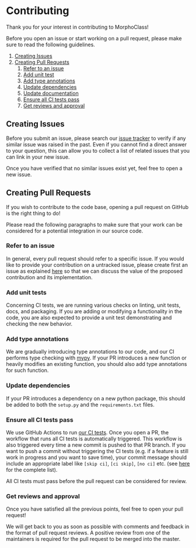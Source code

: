 # Contributing
Thank you for your interest in contributing to MorphoClass!

Before you open an issue or start working on a pull request, please make sure
to read the following guidelines.

1. [Creating Issues](#CreatingIssues)
1. [Creating Pull Requests](#CreatingPR)
    1. [Refer to an issue](#Ptai)
    1. [Add unit test](#Aui)
    1. [Add type annotations](#Ata)
    1. [Update dependencies](#Udep)
    1. [Update documentation](#Udoc)
    1. [Ensure all CI tests pass](#Ttc)
    1. [Get reviews and approval](#Ac)


## <a name="CreatingIssues"></a> Creating Issues
Before you submit an issue, please search our [issue
tracker](https://github.com/BlueBrain/morphoclass/issues) to verify if any
similar issue was raised in the past. Even if you cannot find a direct answer
to your question, this can allow you to collect a list of related issues that
you can link in your new issue.

Once you have verified that no similar issues exist yet, feel free to open a
new issue. 


## <a name="CreatingPR"></a> Creating Pull Requests
If you wish to contribute to the code base, opening a pull request on GitHub is
the right thing to do!
 
Please read the following paragraphs to make sure that your work can be
considered for a potential integration in our source code. 

### <a name="Ptai"></a> Refer to an issue
In general, every pull request should refer to a specific issue. If you would
like to provide your contribution on a untracked issue, please create first an
issue as explained [here](#CreatingIssues) so that we can discuss the value of
the proposed contribution and its implementation.

### <a name="Aui"></a> Add unit tests
Concerning CI tests, we are running various checks on linting, unit tests,
docs, and packaging. If you are adding or modifying a functionality in the
code, you are also expected to provide a unit test demonstrating and checking
the new behavior. 

### <a name="Ata"></a> Add type annotations
We are gradually introducing type annotations to our code, and our CI performs
type checking with [mypy](https://mypy.readthedocs.io/en/stable/index.html). If
your PR introduces a new function or heavily modifies an existing function, you
should also add type annotations for such function.   

### <a name="Udep"></a> Update dependencies
If your PR introduces a dependency on a new python package, this should be
added to both the `setup.py` and the `requirements.txt` files.

### <a name="Ttc"></a> Ensure all CI tests pass
We use GitHub Actions to run [our CI
tests](https://github.com/BlueBrain/morphoclass/actions?query=workflow%3A%22ci+testing%22).
Once you open a PR, the workflow that runs all CI tests is automatically
triggered. This workflow is also triggered every time a new commit is pushed to
that PR branch. If you want to push a commit without triggering the CI tests
(e.g. if a feature is still work in progress and you want to save time), your
commit message should include an appropriate label like `[skip ci]`, `[ci
skip]`, `[no ci]` etc. (see
[here](https://github.blog/changelog/2021-02-08-github-actions-skip-pull-request-and-push-workflows-with-skip-ci/)
for the complete list).

All CI tests must pass before the pull request can be considered for review.

### <a name="Ac"></a> Get reviews and approval
Once you have satisfied all the previous points, feel free to open your pull
request!

We will get back to you as soon as possible with comments and feedback in the
format of pull request reviews. A positive review from one of the maintainers
is required for the pull request to be merged into the master.


[ml-team-email]: mailto:bbp-ou-machinelearning@groupes.epfl.ch
[github]: https://github.com/BlueBrain/morphoclass

